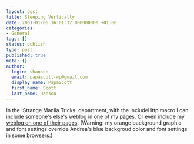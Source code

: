 ```yaml
---
layout: post
title: Sleeping Vertically
date: 2001-01-06 16:01:32.000000000 +01:00
categories:
- General
tags: []
status: publish
type: post
published: true
meta: {}
author:
  login: shanson
  email: papascott-wp@gmail.com
  display_name: PapaScott
  first_name: Scott
  last_name: Hanson
---
```

<p>In the 'Strange Manila Tricks' department, with the IncludeHttp macro I can <a href="http://shanson.editthispage.com/discuss/msgReader$470?mode=day">include someone's else's weblog in one of my pages</a>. Or even <a href="http://andrea.editthispage.com/discuss/msgReader$1668?mode=day">include my weblog on one of their pages</a>. (Warning: my orange background graphic and font settings override Andrea's blue backgroud color and font settings in some browsers.)</p>
